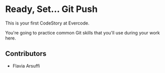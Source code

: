
# Ready, Set... Git Push

This is your first CodeStory at Evercode.

You're going to practice common Git skills that you'll use during your work here.

## Contributors

- Flavia Arsuffi
